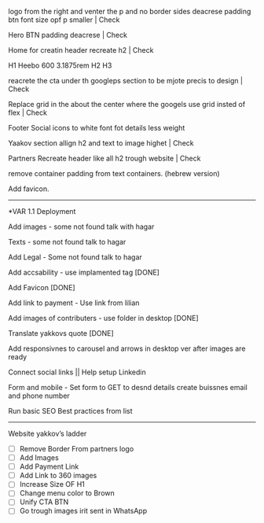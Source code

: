 logo from the right and venter the p and no border sides deacrese padding btn
font size opf p smaller | Check

Hero BTN padding deacrese | Check

Home for creatin header recreate h2 | Check

H1 Heebo 600 3.1875rem
H2
H3

reacrete the cta under th googleps section to be mjote precis to design | Check

Replace grid in the about the center where the googels use grid insted of flex | Check

Footer Social icons to white font fot details less weight

Yaakov section allign h2 and text to image highet | Check

Partners Recreate header like all h2 trough website | Check

remove container padding from text containers. (hebrew version)

Add favicon.

---

\*VAR 1.1 Deployment

Add images - some not found talk with hagar

Texts - some not found talk to hagar

Add Legal - Some not found talk to hagar

Add accsability - use implamented tag [DONE]

Add Favicon [DONE]

Add link to payment - Use link from lilian

Add images of contributers - use folder in desktop [DONE]

Translate yakkovs quote [DONE]

Add responsivnes to carousel and arrows in desktop ver after images are ready

Connect social links || Help setup Linkedin

Form and mobile - Set form to GET to desnd details create buissnes email and phone number

Run basic SEO Best practices from list

---

Website yakkov’s ladder

- [ ] Remove Border From partners logo
- [ ] Add Images
- [ ] Add Payment Link
- [ ] Add Link to 360 images
- [ ] Increase Size OF H1
- [ ] Change menu color to Brown
- [ ] Unify CTA BTN
- [ ] Go trough images irit sent in WhatsApp
